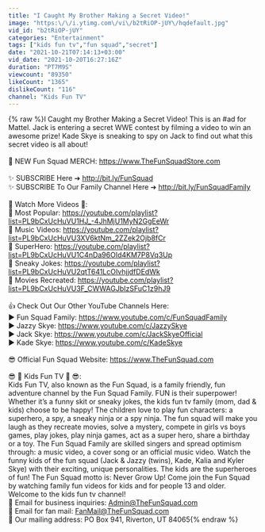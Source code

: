 ```yaml
---
title: "I Caught My Brother Making a Secret Video!"
image: "https:\/\/i.ytimg.com\/vi\/b2tRiOP-jUY\/hqdefault.jpg"
vid_id: "b2tRiOP-jUY"
categories: "Entertainment"
tags: ["kids fun tv","fun squad","secret"]
date: "2021-10-21T07:14:13+03:00"
vid_date: "2021-10-20T16:27:16Z"
duration: "PT7M9S"
viewcount: "89350"
likeCount: "1365"
dislikeCount: "116"
channel: "Kids Fun TV"
---
```

{% raw %}I Caught my Brother Making a Secret Video! This is an #ad for Mattel. Jack is entering a secret WWE contest by filming a video to win an awesome prize! Kade Skye is sneaking to spy on Jack to find out what this secret video is all about!  <br /><br />🛒 NEW Fun Squad MERCH:  <a rel="nofollow" target="blank" href="https://www.TheFunSquadStore.com">https://www.TheFunSquadStore.com</a><br /><br />✨ SUBSCRIBE Here ➔  <a rel="nofollow" target="blank" href="http://bit.ly/FunSquad">http://bit.ly/FunSquad</a><br />✨ SUBSCRIBE To Our Family Channel Here ➔  <a rel="nofollow" target="blank" href="http://bit.ly/FunSquadFamily">http://bit.ly/FunSquadFamily</a><br /><br />👀 Watch More Videos 👀:<br />🌟 Most Popular:  <a rel="nofollow" target="blank" href="https://youtube.com/playlist?list=PL9bCxUcHuVU1HJ_-4JhMjU1MyN2GgEeWr">https://youtube.com/playlist?list=PL9bCxUcHuVU1HJ_-4JhMjU1MyN2GgEeWr</a><br />🎵 Music Videos:  <a rel="nofollow" target="blank" href="https://youtube.com/playlist?list=PL9bCxUcHuVU3XV6ktNm_2ZZek2Ojb8fCr">https://youtube.com/playlist?list=PL9bCxUcHuVU3XV6ktNm_2ZZek2Ojb8fCr</a><br />🦸 SuperHero:  <a rel="nofollow" target="blank" href="https://youtube.com/playlist?list=PL9bCxUcHuVU1C4nDa96OId4KM7P8Vq3Up">https://youtube.com/playlist?list=PL9bCxUcHuVU1C4nDa96OId4KM7P8Vq3Up</a><br />🤣 Sneaky Jokes:  <a rel="nofollow" target="blank" href="https://youtube.com/playlist?list=PL9bCxUcHuVU2qtT641LcOIvhjjdfDEdWk">https://youtube.com/playlist?list=PL9bCxUcHuVU2qtT641LcOIvhjjdfDEdWk</a><br />🎥 Movies Recreated:  <a rel="nofollow" target="blank" href="https://youtube.com/playlist?list=PL9bCxUcHuVU3F_CWWAGJbIzSFuC1z9hJ9">https://youtube.com/playlist?list=PL9bCxUcHuVU3F_CWWAGJbIzSFuC1z9hJ9</a><br /><br />👍 Check Out Our Other YouTube Channels Here:<br />► Fun Squad Family: <a rel="nofollow" target="blank" href="https://www.youtube.com/c/FunSquadFamily">https://www.youtube.com/c/FunSquadFamily</a><br />► Jazzy Skye: <a rel="nofollow" target="blank" href="https://www.youtube.com/c/JazzySkye">https://www.youtube.com/c/JazzySkye</a><br />► Jack Skye: <a rel="nofollow" target="blank" href="https://www.youtube.com/c/JackSkyeOfficial">https://www.youtube.com/c/JackSkyeOfficial</a><br />► Kade Skye: <a rel="nofollow" target="blank" href="https://www.youtube.com/c/KadeSkye">https://www.youtube.com/c/KadeSkye</a><br /><br />😎 Official Fun Squad Website:  <a rel="nofollow" target="blank" href="https://www.TheFunSquad.com">https://www.TheFunSquad.com</a><br /><br />😎 🤩 Kids Fun TV 🤩 😎:<br />Kids Fun TV, also known as the Fun Squad, is a family friendly, fun adventure channel by the Fun Squad Family. FUN is their superpower! Whether it’s a funny skit or sneaky jokes, the kids fun tv family (mom, dad &amp; kids) choose to be happy! The children love to play fun characters: a superhero, a spy, a sneaky ninja or a spy ninja. The fun squad will make you laugh as they recreate movies, solve a mystery, compete in girls vs boys games, play jokes, play ninja games, act as a super hero, share a birthday or a toy. The Fun Squad Family are skilled singers and spread optimism through: a music video, a cover song or an official music video. Watch the funny kids of the fun squad (Jack &amp; Jazzy (twins), Kade, Kalia and Kyler Skye) with their exciting, unique personalities. The kids are the superheroes of fun! The Fun Squad motto is: Never Grow Up! Come join the Fun Squad by watching family fun videos for kids and for people 13 and older. Welcome to the kids fun tv channel!<br />📧 Email for business inquiries:  Admin@TheFunSquad.com<br />📧 Email for fan mail:  FanMail@TheFunSquad.com<br />📧 Our mailing address:  PO Box 941, Riverton, UT 84065{% endraw %}
